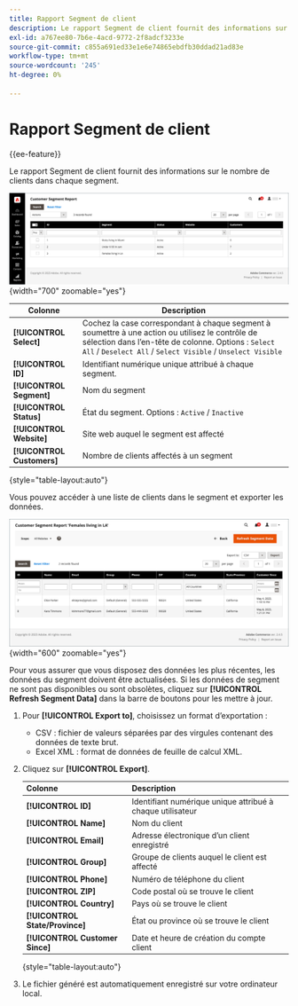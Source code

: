 ```yaml
---
title: Rapport Segment de client
description: Le rapport Segment de client fournit des informations sur le nombre de clients dans chaque segment.
exl-id: a767ee80-7b6e-4acd-9772-2f8adcf3233e
source-git-commit: c855a691ed33e1e6e74865ebdfb30ddad21ad83e
workflow-type: tm+mt
source-wordcount: '245'
ht-degree: 0%

---
```


# Rapport Segment de client

{{ee-feature}}

Le rapport Segment de client fournit des informations sur le nombre de clients dans chaque segment.

![Rapport Segment De Client](assets/customer-segments-reports.png){width="700" zoomable="yes"}

| Colonne | Description |
|--- |--- |
| **[!UICONTROL Select]** | Cochez la case correspondant à chaque segment à soumettre à une action ou utilisez le contrôle de sélection dans l’en-tête de colonne. Options : `Select All` / `Deselect All` / `Select Visible` / `Unselect Visible` |
| **[!UICONTROL ID]** | Identifiant numérique unique attribué à chaque segment. |
| **[!UICONTROL Segment]** | Nom du segment |
| **[!UICONTROL Status]** | État du segment. Options : `Active` / `Inactive` |
| **[!UICONTROL Website]** | Site web auquel le segment est affecté |
| **[!UICONTROL Customers]** | Nombre de clients affectés à un segment |

{style="table-layout:auto"}

Vous pouvez accéder à une liste de clients dans le segment et exporter les données.

![Exploration des données client](assets/customer-segment-drilldown.png){width="600" zoomable="yes"}

Pour vous assurer que vous disposez des données les plus récentes, les données du segment doivent être actualisées. Si les données de segment ne sont pas disponibles ou sont obsolètes, cliquez sur **[!UICONTROL Refresh Segment Data]** dans la barre de boutons pour les mettre à jour.

1. Pour **[!UICONTROL Export to]**, choisissez un format d’exportation :

   * CSV : fichier de valeurs séparées par des virgules contenant des données de texte brut.
   * Excel XML : format de données de feuille de calcul XML.

1. Cliquez sur **[!UICONTROL Export]**.

   | Colonne | Description |
   |--- |--- |
   | **[!UICONTROL ID]** | Identifiant numérique unique attribué à chaque utilisateur |
   | **[!UICONTROL Name]** | Nom du client |
   | **[!UICONTROL Email]** | Adresse électronique d’un client enregistré |
   | **[!UICONTROL Group]** | Groupe de clients auquel le client est affecté |
   | **[!UICONTROL Phone]** | Numéro de téléphone du client |
   | **[!UICONTROL ZIP]** | Code postal où se trouve le client |
   | **[!UICONTROL Country]** | Pays où se trouve le client |
   | **[!UICONTROL State/Province]** | État ou province où se trouve le client |
   | **[!UICONTROL Customer Since]** | Date et heure de création du compte client |

   {style="table-layout:auto"}

1. Le fichier généré est automatiquement enregistré sur votre ordinateur local.
